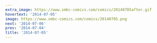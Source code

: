 ```yaml
---
extra_image: https://www.smbc-comics.com/comics/20140705after.gif
hovertext: '2014-07-05'
image: https://www.smbc-comics.com/comics/20140705.png
next: '2014-07-06'
prev: '2014-07-04'
title: '2014-07-05'
---
```

